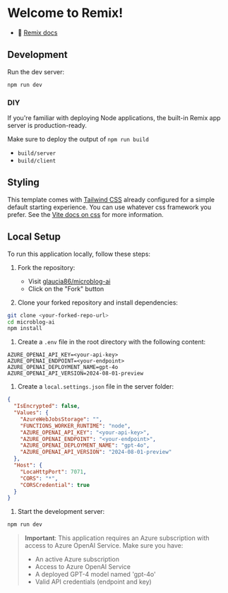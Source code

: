 # Welcome to Remix!

- 📖 [Remix docs](https://remix.run/docs)

## Development

Run the dev server:

```shellscript
npm run dev
```

### DIY

If you're familiar with deploying Node applications, the built-in Remix app server is production-ready.

Make sure to deploy the output of `npm run build`

- `build/server`
- `build/client`

## Styling

This template comes with [Tailwind CSS](https://tailwindcss.com/) already configured for a simple default starting experience. You can use whatever css framework you prefer. See the [Vite docs on css](https://vitejs.dev/guide/features.html#css) for more information.

## Local Setup

To run this application locally, follow these steps:

1. Fork the repository:
   - Visit [glaucia86/microblog-ai](https://github.com/glaucia86/microblog-ai)
   - Click on the "Fork" button

2. Clone your forked repository and install dependencies:
   
```bash
git clone <your-forked-repo-url>
cd microblog-ai
npm install
```

1. Create a `.env` file in the root directory with the following content:
```env
AZURE_OPENAI_API_KEY=<your-api-key>
AZURE_OPENAI_ENDPOINT=<your-endpoint>
AZURE_OPENAI_DEPLOYMENT_NAME=gpt-4o
AZURE_OPENAI_API_VERSION=2024-08-01-preview
```

1. Create a `local.settings.json` file in the server folder:
```json
{
  "IsEncrypted": false,
  "Values": {
    "AzureWebJobsStorage": "",
    "FUNCTIONS_WORKER_RUNTIME": "node",
    "AZURE_OPENAI_API_KEY": "<your-api-key>",
    "AZURE_OPENAI_ENDPOINT": "<your-endpoint>",
    "AZURE_OPENAI_DEPLOYMENT_NAME": "gpt-4o",
    "AZURE_OPENAI_API_VERSION": "2024-08-01-preview"
  },
  "Host": {
    "LocaHttpPort": 7071,
    "CORS": "*",
    "CORSCredential": true
  }
}
```

1. Start the development server:
```bash
npm run dev
```

> **Important**: This application requires an Azure subscription with access to Azure OpenAI Service. Make sure you have:
> - An active Azure subscription
> - Access to Azure OpenAI Service
> - A deployed GPT-4 model named 'gpt-4o'
> - Valid API credentials (endpoint and key)


